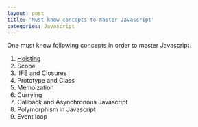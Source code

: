 ```yaml
---
layout: post
title: 'Must know concepts to master Javascript'
categories: Javascript
---
```


One must know following concepts in order to master Javascript.

1. [Hoisting](https://www.programiz.com/javascript/hoisting)
2. Scope
3. IIFE and Closures
4. Prototype and Class
5. Memoization
6. Currying
7. Callback and Asynchronous Javascript
8. Polymorphism in Javascript
9. Event loop
